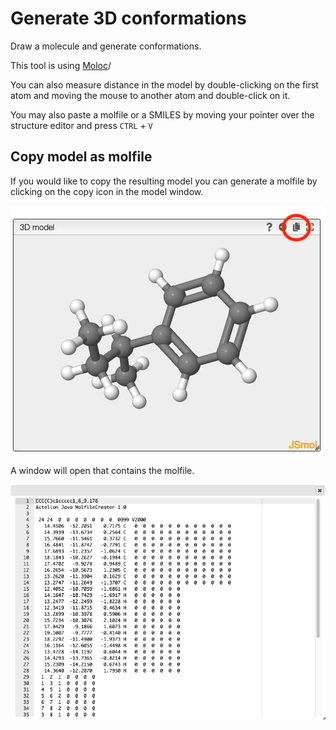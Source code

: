 # Generate 3D conformations

Draw a molecule and generate conformations.

This tool is using [Moloc](http://www.moloc.ch)/

You can also measure distance in the model by double-clicking on the first atom and moving the mouse to another atom and double-click on it.

You may also paste a molfile or a SMILES by moving your pointer over the structure editor and press `CTRL` + `V`

## Copy model as molfile

If you would like to copy the resulting model you can generate a molfile by clicking on the copy icon in the model window.

![](model.png)

A window will open that contains the molfile.

![](molfile.png)

